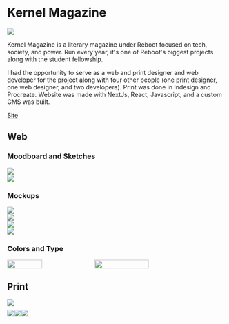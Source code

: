 # Kernel Magazine

<div class="header-image"> 
<img src="/thumbnails/kernelMagcover.png">
</div>

Kernel Magazine is a literary magazine under Reboot focused on tech, society, and power. Run every year, it's one of Reboot's biggest projects along with the student fellowship.

I had the opportunity to serve as a web and print designer and web developer for the project along with four other people (one print designer, one web designer, and two developers). Print was done in Indesign and Procreate. Website was made with NextJs, React, Javascript, and a custom CMS was built.

<p class="links">
<a href="https://www.kernelmag.io/">Site</a>
</p>

## Web

### Moodboard and Sketches

<div class="image-gallery">
<div class="item">
<img src="/projects/kernel/moodboard1.png">
</div>
<div class="item">
<img src="/projects/kernel/moodboard2.png">
</div>
</div>

### Mockups

<div class="image-gallery">

<div class="item">
<img src="/projects/kernel/layout.png">
</div>
<div class="item">
<img src="/projects/kernel/about.png">
</div>
<div class="item">
<img src="/projects/kernel/articles.png">
</div>
<div class="item">
<img src="/projects/kernel/people.png">
</div>
</div>

### Colors and Type

<div style="display:flex;">
<img src="/projects/kernel/typography.png" width="40%">
<img src="/projects/kernel/colors.png" width="50%" style="align-self:baseline">
</div>

## Print

<img src="/projects/kernel/mockup.png" >

<div style="display:flex;margin-top:8px;">
<div class="item">
<img src="/projects/kernel/1.png" >
</div>
<div class="item">
<img src="/projects/kernel/2.png" >
</div>
<div class="item">
<img src="/projects/kernel/3.png" >
</div>
</div>
